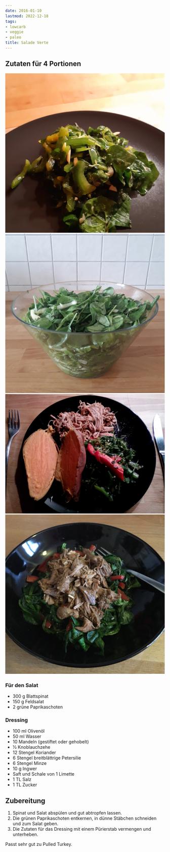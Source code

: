 ```yaml
---
date: 2016-01-10
lastmod: 2022-12-18
tags:
- lowcarb
- veggie
- paleo
title: Salade Verte
---
```


## Zutaten für 4 Portionen
![](/img/salade-verte-3.webp)
![](/img/salade-verte-2.jpg)
![](/img/salade-verte.jpg)
![](/img/salade-verte-mit-pulled-turkey.jpg)

### Für den Salat
- 300 g     Blattspinat
- 150 g     Feldsalat
- 2         grüne Paprikaschoten

### Dressing
- 100 ml    Olivenöl
- 50 ml     Wasser
- 10        Mandeln (gestiftet oder gehobelt)
- ½         Knoblauchzehe
- 12        Stengel Koriander
- 6         Stengel breitblättrige Petersilie
- 6         Stengel Minze
- 10 g      Ingwer
- Saft und Schale von 1 Limette
- 1 TL      Salz
- 1 TL      Zucker

## Zubereitung
1. Spinat und Salat abspülen und gut abtropfen lassen.
2. Die grünen Paprikaschoten entkernen, in dünne Stäbchen schneiden und zum Salat geben.
3. Die Zutaten für das Dressing mit einem Pürierstab vermengen und unterheben.

Passt sehr gut zu Pulled Turkey.
